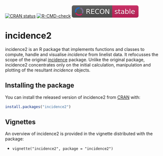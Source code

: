 
<!-- badges: start -->

[![CRAN
status](https://www.r-pkg.org/badges/version/incidence2)](https://CRAN.R-project.org/package=incidence2)
[![R-CMD-check](https://github.com/reconverse/incidence2/actions/workflows/R-CMD-check.yaml/badge.svg)](https://github.com/reconverse/incidence2/actions/workflows/R-CMD-check.yaml)
[![](https://raw.githubusercontent.com/reconverse/reconverse.github.io/master/images/badge-stable.svg)](https://www.reconverse.org/lifecycle.html#stable)
<!-- badges: end -->

# incidence2

incidence2 is an R package that implements functions and classes to
compute, handle and visualise *incidence* from linelist data. It
refocusses the scope of the original
[incidence](https://cran.r-project.org/package=incidence) package.
Unlike the original package, incidence2 concentrates only on the initial
calculation, manipulation and plotting of the resultant *incidence*
objects.

## Installing the package

You can install the released version of incidence2 from
[CRAN](https://cran.r-project.org/) with:

``` r
install.packages("incidence2")
```

## Vignettes

An overview of incidence2 is provided in the vignette distributed with
the package:

- `vignette("incidence2", package = "incidence2")`
